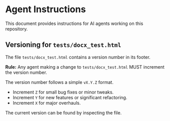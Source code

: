 # Agent Instructions

This document provides instructions for AI agents working on this repository.

## Versioning for `tests/docx_test.html`

The file `tests/docx_test.html` contains a version number in its footer.

**Rule:** Any agent making a change to `tests/docx_test.html` MUST increment the version number.

The version number follows a simple `vX.Y.Z` format.
- Increment `Z` for small bug fixes or minor tweaks.
- Increment `Y` for new features or significant refactoring.
- Increment `X` for major overhauls.

The current version can be found by inspecting the file.
